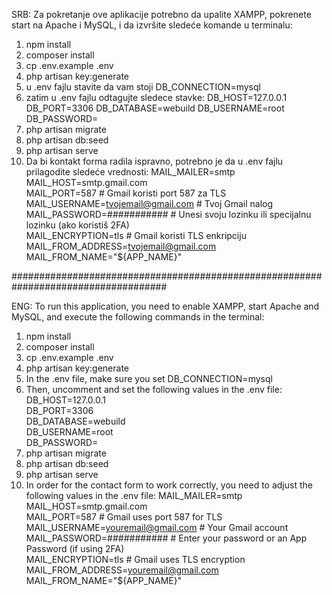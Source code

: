 SRB:
Za pokretanje ove aplikacije potrebno da upalite XAMPP, pokrenete start na Apache i MySQL, i da izvršite sledeće komande u terminalu:

1. npm install
2. composer install
3. cp .env.example .env
4. php artisan key:generate
5. u .env fajlu stavite da vam stoji DB_CONNECTION=mysql
6. zatim u .env fajlu odtagujte sledece stavke:
    DB_HOST=127.0.0.1
    DB_PORT=3306
    DB_DATABASE=webuild
    DB_USERNAME=root
    DB_PASSWORD=
7. php artisan migrate
8. php artisan db:seed
9. php artisan serve
10. Da bi kontakt forma radila ispravno, potrebno je da u .env fajlu prilagodite sledeće vrednosti:
    MAIL_MAILER=smtp  
    MAIL_HOST=smtp.gmail.com  
    MAIL_PORT=587                        # Gmail koristi port 587 za TLS  
    MAIL_USERNAME=tvojemail@gmail.com   # Tvoj Gmail nalog  
    MAIL_PASSWORD=###########    # Unesi svoju lozinku ili specijalnu lozinku (ako koristiš 2FA)  
    MAIL_ENCRYPTION=tls                   # Gmail koristi TLS enkripciju  
    MAIL_FROM_ADDRESS=tvojemail@gmail.com  
    MAIL_FROM_NAME="${APP_NAME}" 

####################################################################################

ENG:
To run this application, you need to enable XAMPP, start Apache and MySQL, and execute the following commands in the terminal:

1. npm install
2. composer install
3. cp .env.example .env
4. php artisan key:generate
5. In the .env file, make sure you set DB_CONNECTION=mysql
6. Then, uncomment and set the following values in the .env file:
    DB_HOST=127.0.0.1  
    DB_PORT=3306  
    DB_DATABASE=webuild  
    DB_USERNAME=root  
    DB_PASSWORD=  
7. php artisan migrate
8. php artisan db:seed
9. php artisan serve
10. In order for the contact form to work correctly, you need to adjust the following values ​​in the .env file:
    MAIL_MAILER=smtp  
    MAIL_HOST=smtp.gmail.com  
    MAIL_PORT=587                        # Gmail uses port 587 for TLS  
    MAIL_USERNAME=youremail@gmail.com   # Your Gmail account  
    MAIL_PASSWORD=###########    # Enter your password or an App Password (if using 2FA)  
    MAIL_ENCRYPTION=tls                   # Gmail uses TLS encryption  
    MAIL_FROM_ADDRESS=youremail@gmail.com  
    MAIL_FROM_NAME="${APP_NAME}"  

